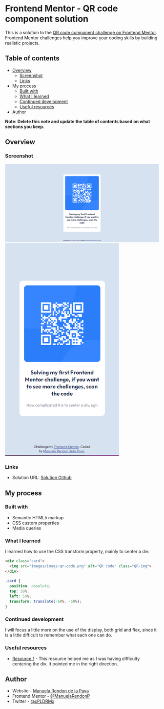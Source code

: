 # Frontend Mentor - QR code component solution

This is a solution to the [QR code component challenge on Frontend Mentor](https://www.frontendmentor.io/challenges/qr-code-component-iux_sIO_H). Frontend Mentor challenges help you improve your coding skills by building realistic projects. 

## Table of contents

- [Overview](#overview)
  - [Screenshot](#screenshot)
  - [Links](#links)
- [My process](#my-process)
  - [Built with](#built-with)
  - [What I learned](#what-i-learned)
  - [Continued development](#continued-development)
  - [Useful resources](#useful-resources)
- [Author](#author)

**Note: Delete this note and update the table of contents based on what sections you keep.**

## Overview

### Screenshot

![Screenshot Desktop](./images/Screenshot%20Desktop.png)
![Screenshot Mobile](./images/Screenshot%20Mobile.png)

### Links

- Solution URL: [Solution Github](https://github.com/ManuelaRendonP/QR-code-component)

## My process

### Built with

- Semantic HTML5 markup
- CSS custom properties
- Media queries

### What I learned

I learned how to use the CSS transform property, mainly to center a div:

```html
<div class="card">
  <img src="images/image-qr-code.png" alt="QR code" class="QR-img">
</div>
```
```css
.card {
  position: absolute;
  top: 50%;
  left: 50%;
  transform: translate(-50%, -50%);
}
```

### Continued development

I will focus a little more on the use of the display, both grid and flex, since it is a little difficult to remember what each one can do.

### Useful resources

- [Resource 1](https://www.freecodecamp.org/espanol/news/centrar-en-html-div-con-css/) - This resource helped me as I was having difficulty centering the div. It pointed me in the right direction.

## Author

- Website - [Manuela Rendon de la Pava](https://portfolio-manuela-rendon.netlify.app/)
- Frontend Mentor - [@ManuelaRendonP](https://www.frontendmentor.io/profile/ManuelaRendonP)
- Twitter - [@xPLDRMx](https://www.twitter.com/xPLDRMx)
